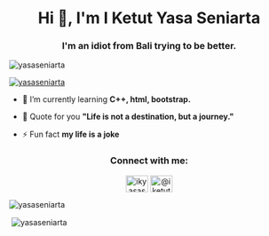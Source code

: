 <h1 align="center">Hi 👋, I'm I Ketut Yasa Seniarta</h1>
<h3 align="center">I'm an idiot from Bali trying to be better.</h3>

<p align="left"> <img src="https://komarev.com/ghpvc/?username=yasaseniarta&label=Profile%20views&color=0e75b6&style=flat" alt="yasaseniarta" /> </p>

<p align="left"> <a href="https://github.com/ryo-ma/github-profile-trophy"><img src="https://github-profile-trophy.vercel.app/?username=yasaseniarta" alt="yasaseniarta" /></a> </p>

- 🌱 I’m currently learning **C++, html, bootstrap.**

- 💬 Quote for you **"Life is not a destination, but a journey."**

- ⚡ Fun fact **my life is a joke**

<h3 align="center">Connect with me:</h3>
<p align="center">
<a href="https://instagram.com/ikyasaseniarta" target="blank"><img align="center" src="https://raw.githubusercontent.com/rahuldkjain/github-profile-readme-generator/master/src/images/icons/Social/instagram.svg" alt="ikyasaseniarta" height="30" width="40" /></a>
<a href="https://www.youtube.com/@iketutyasaseniarta1469" target="blank"><img align="center" src="https://raw.githubusercontent.com/rahuldkjain/github-profile-readme-generator/master/src/images/icons/Social/youtube.svg" alt="@iketutyasaseniarta1469" height="30" width="40" /></a>
</p>

<p><img align="center" src="https://github-readme-stats.vercel.app/api/top-langs?username=yasaseniarta&show_icons=true&locale=en&layout=compact" alt="yasaseniarta" /></p>


<p>&nbsp;<img align="center" src="https://github-readme-stats.vercel.app/api?username=yasaseniarta&show_icons=true&locale=en" alt="yasaseniarta" /></p>
